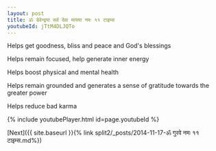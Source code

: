 ```yaml
---
layout: post
title: ॐ डेवेन्द्रया सर्व देवा मायया नमः ११ टाइम्स
youtubeId: jTtM4DLJQTo
---
```

 
 
Helps get goodness, bliss and peace and God's blessings
 
Helps remain focused, help generate inner energy 
 
Helps boost physical and mental health 
 
Helps remain grounded and generates a sense of gratitude towards the greater power 
 
Helps reduce bad karma
 
 
 
 


{% include youtubePlayer.html id=page.youtubeId %}
 
[Next]({{ site.baseurl }}{% link  split2/_posts/2014-11-17-ॐ गुरवे नमः ११ टाइम्स.md%})
 
